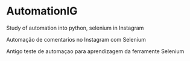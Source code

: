 # AutomationIG

 Study of automation into python, selenium in Instagram
 
 Automação de comentarios no Instagram  com Selenium

Antigo teste de automaçao para aprendizagem da ferramente Selenium

